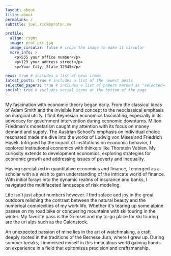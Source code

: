 ```yaml
---
layout: about
title: about
permalink: /
subtitle: joel.rick@proton.me

profile:
  align: right
  image: prof_pic.jpg
  image_circular: false # crops the image to make it circular
  more_info: >
    <p>555 your office number</p>
    <p>123 your address street</p>
    <p>Your City, State 12345</p>

news: true # includes a list of news items
latest_posts: true # includes a list of the newest posts
selected_papers: true # includes a list of papers marked as "selected={true}"
social: true # includes social icons at the bottom of the page
---
```


My fascination with economic theory began early. From the classical ideas of Adam Smith and the invisible hand concept to the neoclassical emphasis on marginal utility. I find Keynesian economics fascinating, especially in its advocacy for government intervention during economic downturns. Milton Friedman's monetarism caught my attention with its focus on money demand and supply. The Austrian School's emphasis on individual choice resonated made me dive into the works of Ludwig von Mises and Friedrich Hayek. Intrigued by the impact of institutions on economic behavior, I explored institutional economics with thinkers like Thorstein Veblen. My curiosity extends to development economics, exploring strategies for economic growth and addressing issues of poverty and inequality.

Having specialized in quantitative economics and finance, I emerged as a scholar with a a wish to gain understanding of the intricate world of finance. With initial forays into the dynamic realms of insurance and banks, I navigated the multifaceted landscape of risk modeling.

Life isn't just about numbers however. I find solace and joy in the great outdoors relishing the contrast between the natural beauty and the numerical complexities of my work life. Whether it's tearing up some alpine passes on my road bike or conquering mountains with ski touring in the winter. My favorite pass is the Grimsel and my to-go place for ski touring are the uri alps such as the Galenstock.

An unexpected passion of mine lies in the art of watchmaking, a craft deeply rooted in the traditions of the Bernese Jura, where I grew up. During summer breaks, I immersed myself in this meticulous world gaining hands-on experience in a field that epitomizes precision and craftsmanship.
